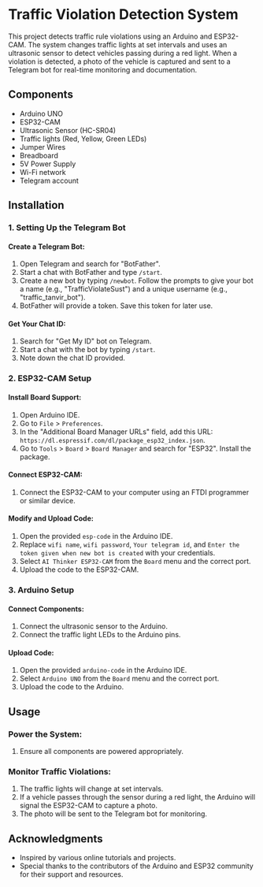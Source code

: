 # Traffic Violation Detection System

This project detects traffic rule violations using an Arduino and ESP32-CAM. The system changes traffic lights at set intervals and uses an ultrasonic sensor to detect vehicles passing during a red light. When a violation is detected, a photo of the vehicle is captured and sent to a Telegram bot for real-time monitoring and documentation.

## Components

- Arduino UNO
- ESP32-CAM
- Ultrasonic Sensor (HC-SR04)
- Traffic lights (Red, Yellow, Green LEDs)
- Jumper Wires
- Breadboard
- 5V Power Supply
- Wi-Fi network
- Telegram account

## Installation

### 1. Setting Up the Telegram Bot

#### Create a Telegram Bot:

1. Open Telegram and search for "BotFather".
2. Start a chat with BotFather and type `/start`.
3. Create a new bot by typing `/newbot`. Follow the prompts to give your bot a name (e.g., "TrafficViolateSust") and a unique username (e.g., "traffic_tanvir_bot").
4. BotFather will provide a token. Save this token for later use.

#### Get Your Chat ID:

1. Search for "Get My ID" bot on Telegram.
2. Start a chat with the bot by typing `/start`.
3. Note down the chat ID provided.

### 2. ESP32-CAM Setup

#### Install Board Support:

1. Open Arduino IDE.
2. Go to `File` > `Preferences`.
3. In the "Additional Board Manager URLs" field, add this URL: `https://dl.espressif.com/dl/package_esp32_index.json`.
4. Go to `Tools` > `Board` > `Board Manager` and search for "ESP32". Install the package.

#### Connect ESP32-CAM:

1. Connect the ESP32-CAM to your computer using an FTDI programmer or similar device.

#### Modify and Upload Code:

1. Open the provided `esp-code` in the Arduino IDE.
2. Replace `wifi name`, `wifi password`, `Your telegram id`, and `Enter the token given when new bot is created` with your credentials.
3. Select `AI Thinker ESP32-CAM` from the `Board` menu and the correct port.
4. Upload the code to the ESP32-CAM.

### 3. Arduino Setup

#### Connect Components:

1. Connect the ultrasonic sensor to the Arduino.
2. Connect the traffic light LEDs to the Arduino pins.

#### Upload Code:

1. Open the provided `arduino-code` in the Arduino IDE.
2. Select `Arduino UNO` from the `Board` menu and the correct port.
3. Upload the code to the Arduino.

## Usage

### Power the System:

1. Ensure all components are powered appropriately.

### Monitor Traffic Violations:

1. The traffic lights will change at set intervals.
2. If a vehicle passes through the sensor during a red light, the Arduino will signal the ESP32-CAM to capture a photo.
3. The photo will be sent to the Telegram bot for monitoring.

## Acknowledgments

- Inspired by various online tutorials and projects.
- Special thanks to the contributors of the Arduino and ESP32 community for their support and resources.
